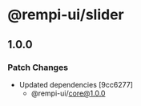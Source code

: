 # @rempi-ui/slider

## 1.0.0

### Patch Changes

- Updated dependencies [9cc6277]
  - @rempi-ui/core@1.0.0
